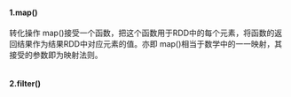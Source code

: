 #### 1.map()
转化操作 map()接受一个函数，把这个函数用于RDD中的每个元素，将函数的返回结果作为结果RDD中对应元素的值。亦即 map()相当于数学中的一一映射，其接受的参数即为映射法则。
```

```

#### 2.filter()
